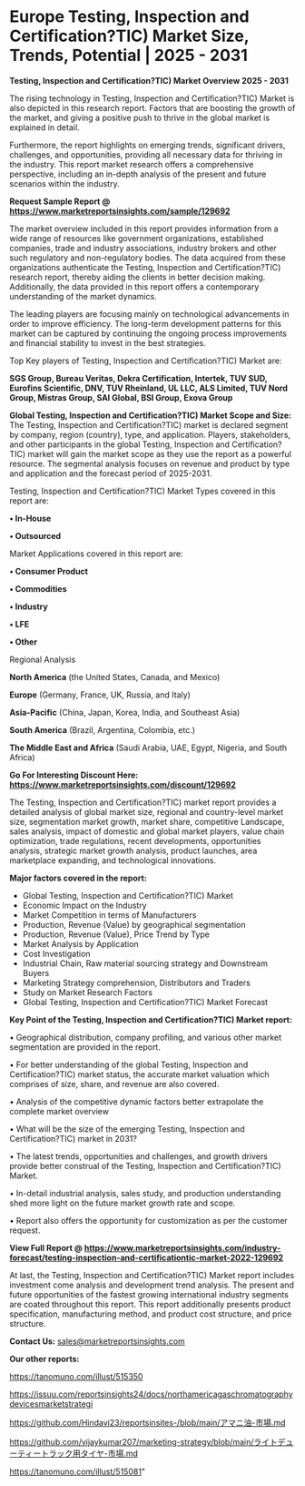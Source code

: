 # Europe Testing, Inspection and Certification?TIC) Market Size, Trends, Potential | 2025 - 2031

<Strong> Testing, Inspection and Certification?TIC) Market Overview 2025 - 2031</strong>

The rising technology in Testing, Inspection and Certification?TIC) Market is also depicted in this research report. Factors that are boosting the growth of the market, and giving a positive push to thrive in the global market is explained in detail.

Furthermore, the report highlights on emerging trends, significant drivers, challenges, and opportunities, providing all necessary data for thriving in the industry. This report market research offers a comprehensive perspective, including an in-depth analysis of the present and future scenarios within the industry.

<strong>Request Sample Report @ <a href=https://www.marketreportsinsights.com/sample/129692>https://www.marketreportsinsights.com/sample/129692</a></strong>

The market overview included in this report provides information from a wide range of resources like government organizations, established companies, trade and industry associations, industry brokers and other such regulatory and non-regulatory bodies. The data acquired from these organizations authenticate the Testing, Inspection and Certification?TIC) research report, thereby aiding the clients in better decision making. Additionally, the data provided in this report offers a contemporary understanding of the market dynamics.

The leading players are focusing mainly on technological advancements in order to improve efficiency. The long-term development patterns for this market can be captured by continuing the ongoing process improvements and financial stability to invest in the best strategies.

Top Key players of Testing, Inspection and Certification?TIC) Market are:

<strong>SGS Group, Bureau Veritas, Dekra Certification, Intertek, TUV SUD, Eurofins Scientific, DNV, TUV Rheinland, UL LLC, ALS Limited, TUV Nord Group, Mistras Group, SAI Global, BSI Group, Exova Group</strong>

<strong><b>Global Testing, Inspection and Certification?TIC) Market Scope and Size:</b></strong>
The Testing, Inspection and Certification?TIC) market is declared segment by company, region (country), type, and application. Players, stakeholders, and other participants in the global Testing, Inspection and Certification?TIC) market will gain the market scope as they use the report as a powerful resource. The segmental analysis focuses on revenue and product by type and application and the forecast period of 2025-2031.

Testing, Inspection and Certification?TIC) Market Types covered in this report are:

<strong>• In-House

• Outsourced</strong>

Market Applications covered in this report are:

<strong>• Consumer Product

• Commodities

• Industry

• LFE

• Other</strong> 

Regional Analysis

<strong>North America</strong> (the United States, Canada, and Mexico)

<strong>Europe</strong> (Germany, France, UK, Russia, and Italy)

<strong>Asia-Pacific</strong> (China, Japan, Korea, India, and Southeast Asia)

<strong>South America</strong> (Brazil, Argentina, Colombia, etc.)

<strong>The Middle East and Africa</strong> (Saudi Arabia, UAE, Egypt, Nigeria, and South Africa)

<strong>Go For Interesting Discount Here: <a href=https://www.marketreportsinsights.com/discount/129692>https://www.marketreportsinsights.com/discount/129692</a></strong>

The Testing, Inspection and Certification?TIC) market report provides a detailed analysis of global market size, regional and country-level market size, segmentation market growth, market share, competitive Landscape, sales analysis, impact of domestic and global market players, value chain optimization, trade regulations, recent developments, opportunities analysis, strategic market growth analysis, product launches, area marketplace expanding, and technological innovations.

<strong><b>Major factors covered in the report:</b></strong>
<ul>
  <li>Global Testing, Inspection and Certification?TIC) Market </li>
  <li>Economic Impact on the Industry</li>
  <li>Market Competition in terms of Manufacturers</li>
  <li>Production, Revenue (Value) by geographical segmentation</li>
  <li>Production, Revenue (Value), Price Trend by Type</li>
  <li>Market Analysis by Application</li>
  <li>Cost Investigation</li>
  <li>Industrial Chain, Raw material sourcing strategy and Downstream Buyers</li>
  <li>Marketing Strategy comprehension, Distributors and Traders</li>
  <li>Study on Market Research Factors</li>
  <li>Global Testing, Inspection and Certification?TIC) Market Forecast</li>
</ul>

<strong><b>Key Point of the Testing, Inspection and Certification?TIC) Market report:</b></strong>

• Geographical distribution, company profiling, and various other market segmentation are provided in the report.

• For better understanding of the global Testing, Inspection and Certification?TIC) market status, the accurate market valuation which comprises of size, share, and revenue are also covered.

• Analysis of the competitive dynamic factors better extrapolate the complete market overview

• What will be the size of the emerging Testing, Inspection and Certification?TIC) market in 2031?

• The latest trends, opportunities and challenges, and growth drivers provide better construal of the Testing, Inspection and Certification?TIC) Market.

• In-detail industrial analysis, sales study, and production understanding shed more light on the future market growth rate and scope.

• Report also offers the opportunity for customization as per the customer request.

<strong><b>View Full Report @ <a href=https://www.marketreportsinsights.com/industry-forecast/testing-inspection-and-certificationtic-market-2022-129692>https://www.marketreportsinsights.com/industry-forecast/testing-inspection-and-certificationtic-market-2022-129692</a></b></strong>


At last, the Testing, Inspection and Certification?TIC) Market report includes investment come analysis and development trend analysis. The present and future opportunities of the fastest growing international industry segments are coated throughout this report. This report additionally presents product specification, manufacturing method, and product cost structure, and price structure.

<strong>Contact Us:</strong>
sales@marketreportsinsights.com

<strong>Our other reports:</strong>

<a href=https://tanomuno.com/illust/515350>https://tanomuno.com/illust/515350</a>

<a href=https://issuu.com/reportsinsights24/docs/northamericagaschromatographydevicesmarketstrategi>https://issuu.com/reportsinsights24/docs/northamericagaschromatographydevicesmarketstrategi</a>

<a href=https://github.com/Hindavi23/reportsinsites-/blob/main/アマニ油-市場.md>https://github.com/Hindavi23/reportsinsites-/blob/main/アマニ油-市場.md</a>

<a href=https://github.com/vijaykumar207/marketing-strategy/blob/main/ライトデューティートラック用タイヤ-市場.md>https://github.com/vijaykumar207/marketing-strategy/blob/main/ライトデューティートラック用タイヤ-市場.md</a>

<a href=https://tanomuno.com/illust/515081>https://tanomuno.com/illust/515081</a>"
